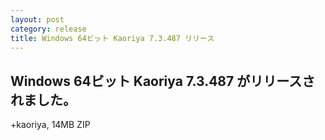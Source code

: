 ```yaml
---
layout: post
category: release
title: Windows 64ビット Kaoriya 7.3.487 リリース
---
```


Windows 64ビット Kaoriya 7.3.487 がリリースされました。
-------------------------------------------------------

+kaoriya, 14MB ZIP
